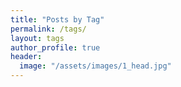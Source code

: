 ```yaml
---
title: "Posts by Tag"
permalink: /tags/
layout: tags
author_profile: true
header:
  image: "/assets/images/1_head.jpg"
---
```


